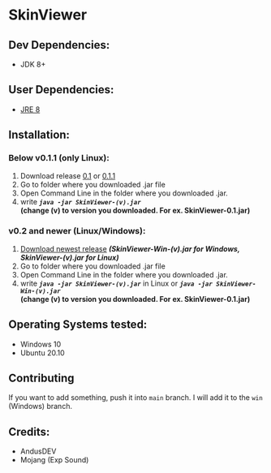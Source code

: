 # SkinViewer

## Dev Dependencies:
- JDK 8+

## User Dependencies:
- [JRE 8](https://www.java.com/download/)

## Installation:

### Below v0.1.1 (only Linux):
1. Download release [0.1](https://github.com/AndusDEV/SkinViewer/releases/tag/v0.1) or [0.1.1](https://github.com/AndusDEV/SkinViewer/releases/tag/v0.1.1)
2. Go to folder where you downloaded .jar file
3. Open Command Line in the folder where you downloaded .jar.
4. write _**`java -jar SkinViewer-(v).jar`**_
</br>**(change (v) to version you downloaded. For ex. SkinViewer-0.1.jar)**

### v0.2 and newer (Linux/Windows):
1. [Download newest release](https://github.com/AndusDEV/SkinViewer/releases/latest) _**(SkinViewer-Win-(v).jar for Windows, SkinViewer-(v).jar for Linux)**_
2. Go to folder where you downloaded .jar file
3. Open Command Line in the folder where you downloaded .jar.
4. write _**`java -jar SkinViewer-(v).jar`**_ in Linux or _**`java -jar SkinViewer-Win-(v).jar`**_
</br>**(change (v) to version you downloaded. For ex. SkinViewer-0.1.jar)**

## Operating Systems tested:
 - Windows 10
 - Ubuntu 20.10

## Contributing
If you want to add something, push it into `main` branch. I will add it to the `win` (Windows) branch.

## Credits:

- AndusDEV
- Mojang (Exp Sound)
